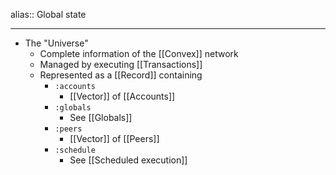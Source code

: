 alias:: Global state

- ---
- The "Universe"
	- Complete information of the [[Convex]] network
	- Managed by executing [[Transactions]]
	- Represented as a [[Record]] containing
		- `:accounts`
			- [[Vector]] of [[Accounts]]
		- `:globals`
			- See [[Globals]]
		- `:peers`
			- [[Vector]] of [[Peers]]
		- `:schedule`
			- See [[Scheduled execution]]